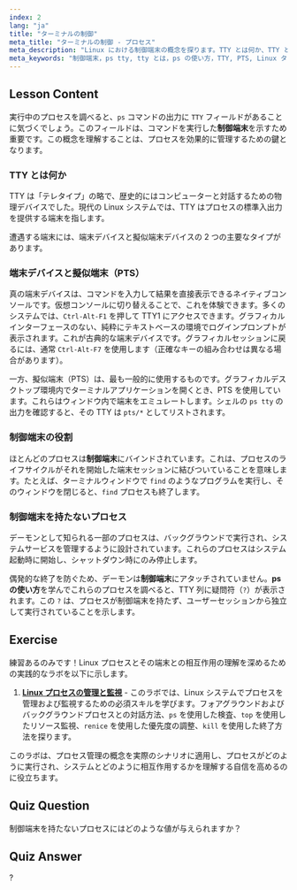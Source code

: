 ```yaml
---
index: 2
lang: "ja"
title: "ターミナルの制御"
meta_title: "ターミナルの制御 - プロセス"
meta_description: "Linux における制御端末の概念を探ります。TTY とは何か、TTY と PTS の違い、そして`ps tty`出力を利用してデーモンなどの制御端末を持たないプロセスを特定する方法を学びます。"
meta_keywords: "制御端末，ps tty, tty とは，ps の使い方，TTY, PTS, Linux ターミナル，デーモンプロセス，Linux プロセス"
---
```


## Lesson Content

実行中のプロセスを調べると、`ps` コマンドの出力に `TTY` フィールドがあることに気づくでしょう。このフィールドは、コマンドを実行した**制御端末**を示すため重要です。この概念を理解することは、プロセスを効果的に管理するための鍵となります。

### TTY とは何か

TTY は「テレタイプ」の略で、歴史的にはコンピューターと対話するための物理デバイスでした。現代の Linux システムでは、TTY はプロセスの標準入出力を提供する端末を指します。

遭遇する端末には、端末デバイスと擬似端末デバイスの 2 つの主要なタイプがあります。

### 端末デバイスと擬似端末（PTS）

真の端末デバイスは、コマンドを入力して結果を直接表示できるネイティブコンソールです。仮想コンソールに切り替えることで、これを体験できます。多くのシステムでは、`Ctrl-Alt-F1` を押して TTY1 にアクセスできます。グラフィカルインターフェースのない、純粋にテキストベースの環境でログインプロンプトが表示されます。これが古典的な端末デバイスです。グラフィカルセッションに戻るには、通常 `Ctrl-Alt-F7` を使用します（正確なキーの組み合わせは異なる場合があります）。

一方、擬似端末（PTS）は、最も一般的に使用するものです。グラフィカルデスクトップ環境内でターミナルアプリケーションを開くとき、PTS を使用しています。これらはウィンドウ内で端末をエミュレートします。シェルの `ps tty` の出力を確認すると、その TTY は `pts/*` としてリストされます。

### 制御端末の役割

ほとんどのプロセスは**制御端末**にバインドされています。これは、プロセスのライフサイクルがそれを開始した端末セッションに結びついていることを意味します。たとえば、ターミナルウィンドウで `find` のようなプログラムを実行し、そのウィンドウを閉じると、`find` プロセスも終了します。

### 制御端末を持たないプロセス

デーモンとして知られる一部のプロセスは、バックグラウンドで実行され、システムサービスを管理するように設計されています。これらのプロセスはシステム起動時に開始し、シャットダウン時にのみ停止します。

偶発的な終了を防ぐため、デーモンは**制御端末**にアタッチされていません。**ps の使い方**を学んでこれらのプロセスを調べると、TTY 列に疑問符（`?`）が表示されます。この `?` は、プロセスが制御端末を持たず、ユーザーセッションから独立して実行されていることを示します。

## Exercise

練習あるのみです！Linux プロセスとその端末との相互作用の理解を深めるための実践的なラボを以下に示します。

1. **[Linux プロセスの管理と監視](https://labex.io/ja/labs/comptia-manage-and-monitor-linux-processes-590864)** - このラボでは、Linux システムでプロセスを管理および監視するための必須スキルを学びます。フォアグラウンドおよびバックグラウンドプロセスとの対話方法、`ps` を使用した検査、`top` を使用したリソース監視、`renice` を使用した優先度の調整、`kill` を使用した終了方法を探ります。

このラボは、プロセス管理の概念を実際のシナリオに適用し、プロセスがどのように実行され、システムとどのように相互作用するかを理解する自信を高めるのに役立ちます。

## Quiz Question

制御端末を持たないプロセスにはどのような値が与えられますか？

## Quiz Answer

?
